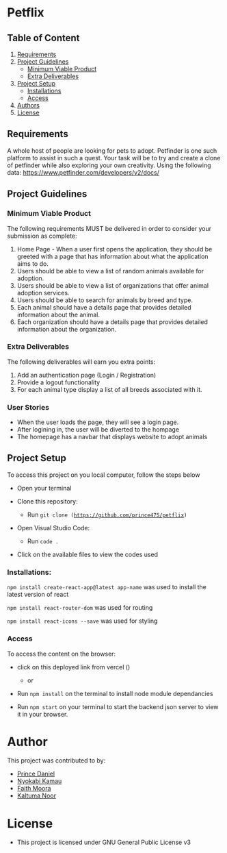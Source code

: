 # Petflix

## Table of Content
1. [Requirements](#requirements)
2. [Project Guidelines](#project-guidelines)
    - [Minimum Viable Product](#minimum-viable-product)
    - [Extra Deliverables](#extra-deliverables)
3. [Project Setup](#project-setup)
    - [Installations](#installations)
    - [Access](#access)
4. [Authors](#author)
5. [License](#license)
 

## Requirements
A whole host of people are looking for pets to adopt. Petfinder is one such platform to assist in such a quest. Your task will be to try and create a clone of petfinder while also exploring your own creativity. Using the following data: https://www.petfinder.com/developers/v2/docs/ 


## Project Guidelines

### Minimum Viable Product

The following requirements MUST be delivered in order to consider your submission as complete:

1. Home Page - When a user first opens the application, they should be greeted with a page that has information about what the application aims to do.
2. Users should be able to view a list of random animals available for adoption.
3. Users should be able to view a list of organizations that offer animal adoption services.
4. Users should be able to search for animals by breed and type.
5. Each animal should have a details page that provides detailed information about the animal.
6. Each organization should have a details page that provides detailed information about the organization.


### Extra Deliverables

The following deliverables will earn you extra points:
1. Add an authentication page (Login / Registration)
2. Provide a logout functionality
3. For each animal type display a list of all breeds associated with it.


### User Stories
- When the user loads the page, they will see a login page.
- After logining in, the user will be diverted to the hompage
- The homepage has a navbar that displays website to adopt animals


## Project Setup

To access this project on you local computer, follow the steps below

* Open your terminal

* Clone this repository: 
    - Run <code>git clone (https://github.com/prince475/petflix)</code>

* Open Visual Studio Code:
    - Run <code>code .</code>

* Click on the available files to view the codes used


### Installations:

<code>npm install create-react-app@latest app-name</code> was used to install the latest version of react

<code>npm install react-router-dom</code> was used for routing

<code>npm install react-icons --save</code> was used for styling


### Access

To access the content on the browser:

* click on this deployed link from vercel ()

  * or

* Run <code>npm install</code> on the terminal to install node module dependancies

* Run <code>npm start</code> on your terminal to start the backend json server to view it in your browser.


# Author

This project was contributed to by: 
* [Prince Daniel](https://github.com/prince475)
* [Nyokabi Kamau](https://github.com/NyokabiKamau)
* [Faith Moora](https://github.com/the-datageek)
* [Kaltuma Noor](https://github.com/kaltumanoor)

# License

* This project is licensed under GNU General Public License v3
